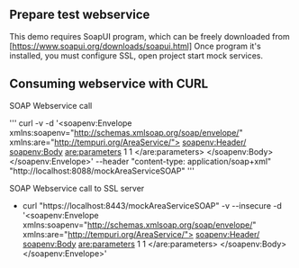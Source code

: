 
## Prepare test webservice

This demo requires SoapUI program, which can be freely downloaded from [https://www.soapui.org/downloads/soapui.html] 
Once program it's installed, you must configure SSL, open project start mock services.

## Consuming webservice with CURL

SOAP Webservice call 

'''
curl -v -d '<soapenv:Envelope xmlns:soapenv="http://schemas.xmlsoap.org/soap/envelope/" xmlns:are="http://tempuri.org/AreaService/"> <soapenv:Header/> <soapenv:Body> <are:parameters> <width>1</width> <height>1</height> </are:parameters> </soapenv:Body> </soapenv:Envelope>' --header "content-type: application/soap+xml" "http://localhost:8088/mockAreaServiceSOAP"
'''

SOAP Webservice call to SSL server

 *  curl "https://localhost:8443/mockAreaServiceSOAP" -v --insecure -d '<soapenv:Envelope xmlns:soapenv="http://schemas.xmlsoap.org/soap/envelope/" xmlns:are="http://tempuri.org/AreaService/"> <soapenv:Header/> <soapenv:Body> <are:parameters> <width>1</width> <height>1</height> </are:parameters> </soapenv:Body> </soapenv:Envelope>' 
 